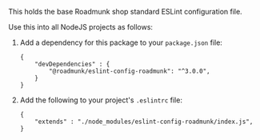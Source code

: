 This holds the base Roadmunk shop standard ESLint configuration file.

Use this into all NodeJS projects as follows:

1. Add a dependency for this package to your `package.json` file:
	```
	{
		"devDependencies" : {
			"@roadmunk/eslint-config-roadmunk": "^3.0.0",
		}
	}
	```

1. Add the following to your project's `.eslintrc` file:
	```
	{
		"extends" : "./node_modules/eslint-config-roadmunk/index.js",
	}
	```
